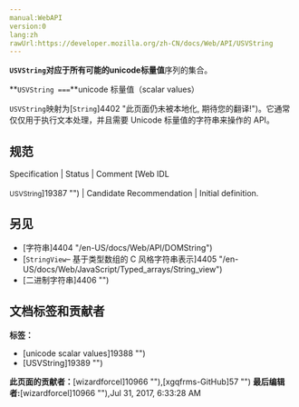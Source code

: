 ```yaml
---
manual:WebAPI
version:0
lang:zh
rawUrl:https://developer.mozilla.org/zh-CN/docs/Web/API/USVString
---
```






**`USVString`**对应于所有可能的**unicode标量值**序列的集合。



**`USVString ===`**unicode 标量值（scalar values）




`USVString`映射为[`String`]4402 "此页面仍未被本地化, 期待您的翻译!")。它通常仅仅用于执行文本处理，并且需要 Unicode 标量值的字符串来操作的 API。


## 规范<a name="Specification"></a>
Specification | Status | Comment 
[Web IDL<br></br><small>USVString</small>]19387 "") | Candidate Recommendation | Initial definition. 


## 另见<a name="另见"></a>

* [字符串]4404 "/en-US/docs/Web/API/DOMString")
* [`StringView`– 基于类型数组的 C 风格字符串表示]4405 "/en-US/docs/Web/JavaScript/Typed_arrays/String_view")
* [二进制字符串]4406 "")



## 文档标签和贡献者
**标签：**
* [unicode scalar values]19388 "")
* [USVString]19389 "")

**此页面的贡献者：**[wizardforcel]10966 ""),[xgqfrms-GitHub]57 "")
**最后编辑者:**[wizardforcel]10966 ""),<time>Jul 31, 2017, 6:33:28 AM</time>


